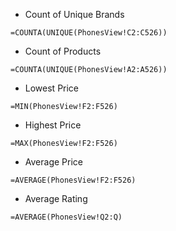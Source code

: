 - Count of Unique Brands
```
=COUNTA(UNIQUE(PhonesView!C2:C526))
```
- Count of Products
```
=COUNTA(UNIQUE(PhonesView!A2:A526))
```
- Lowest Price
```
=MIN(PhonesView!F2:F526)
```
- Highest Price
```
=MAX(PhonesView!F2:F526)
```
- Average Price
```
=AVERAGE(PhonesView!F2:F526)
```
- Average Rating
```
=AVERAGE(PhonesView!Q2:Q)
```

